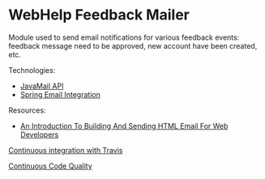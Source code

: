 # WebHelp Feedback Mailer

Module used to send email notifications for various feedback events: feedback message need to be approved, new account have been created, etc.

Technologies:
* [JavaMail API](https://javaee.github.io/javamail/)
* [Spring Email Integration](https://docs.spring.io/spring/docs/5.0.8.RELEASE/spring-framework-reference/integration.html#mail-introduction)

Resources:
* [An Introduction To Building And Sending HTML Email For Web Developers](https://www.smashingmagazine.com/2017/01/introduction-building-sending-html-email-for-web-developers/)

[Continuous integration with Travis](https://travis-ci.org/radu-pisoi/webhelp-feedback-mailer)

[Continuous Code Quality](https://sonarcloud.io/dashboard?id=com.oxygenxml%3Aoxygen-webhelp-feedback-mailer)
